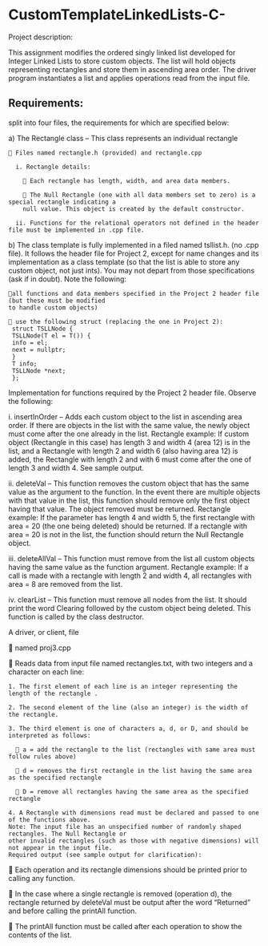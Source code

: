 # CustomTemplateLinkedLists-C-

Project description:

This assignment modifies the ordered singly linked list developed for Integer Linked Lists to store custom objects. The
list will hold objects representing rectangles and store them in ascending area order. The driver program instantiates a
list and applies operations read from the input file.


## Requirements:

split into four files, the requirements for which are specified below:
  
  a) The Rectangle class – This class represents an individual rectangle
    
     Files named rectangle.h (provided) and rectangle.cpp
      
      i. Rectangle details:
        
         Each rectangle has length, width, and area data members.
        
         The Null Rectangle (one with all data members set to zero) is a special rectangle indicating a
        null value. This object is created by the default constructor.
      
      ii. Functions for the relational operators not defined in the header file must be implemented in .cpp file.
  
  b) The class template is fully implemented in a filed named tsllist.h. (no .cpp file). It follows the header
  file for Project 2, except for name changes and its implementation as a class template (so that the list is able to store
  any custom object, not just ints). You may not depart from those specifications (ask if in doubt). Note the following:
    
    all functions and data members specified in the Project 2 header file (but these must be modified
    to handle custom objects)
    
     use the following struct (replacing the one in Project 2):
     struct TSLLNode {
     TSLLNode(T el = T()) {
     info = el;
     next = nullptr;
     }
     T info;
     TSLLNode *next;
     };

Implementation for functions required by the Project 2 header file. Observe the following:

  i. insertInOrder – Adds each custom object to the list in ascending area order. If there are objects in
  the list with the same value, the newly object must come after the one already in the list. Rectangle
  example: If custom object (Rectangle in this case) has length 3 and width 4 (area 12) is in the list,
  and a Rectangle with length 2 and width 6 (also having area 12) is added, the Rectangle with length
  2 and with 6 must come after the one of length 3 and width 4. See sample output.

  ii. deleteVal – This function removes the custom object that has the same value as the argument to
  the function. In the event there are multiple objects with that value in the list, this function should
  remove only the first object having that value. The object removed must be returned. Rectangle
  example: If the parameter has length 4 and width 5, the first rectangle with area = 20 (the one being
  deleted) should be returned. If a rectangle with area = 20 is not in the list, the function should return
  the Null Rectangle object.

  iii. deleteAllVal – This function must remove from the list all custom objects having the same value as
  the function argument. Rectangle example: If a call is made with a rectangle with length 2 and width
  4, all rectangles with area = 8 are removed from the list.

  iv. clearList – This function must remove all nodes from the list. It should print the word Clearing
  followed by the custom object being deleted. This function is called by the class destructor.

A driver, or client, file

   named proj3.cpp

   Reads data from input file named rectangles.txt, with two integers and a character on each line:

    1. The first element of each line is an integer representing the length of the rectangle .

    2. The second element of the line (also an integer) is the width of the rectangle.

    3. The third element is one of characters a, d, or D, and should be interpreted as follows:

       a = add the rectangle to the list (rectangles with same area must follow rules above)

       d = removes the first rectangle in the list having the same area as the specified rectangle

       D = remove all rectangles having the same area as the specified rectangle

    4. A Rectangle with dimensions read must be declared and passed to one of the functions above.
    Note: The input file has an unspecified number of randomly shaped rectangles. The Null Rectangle or
    other invalid rectangles (such as those with negative dimensions) will not appear in the input file.
    Required output (see sample output for clarification):

   Each operation and its rectangle dimensions should be printed prior to calling any function.

   In the case where a single rectangle is removed (operation d), the rectangle returned by
  deleteVal must be output after the word “Returned” and before calling the printAll function.

   The printAll function must be called after each operation to show the contents of the list. 
